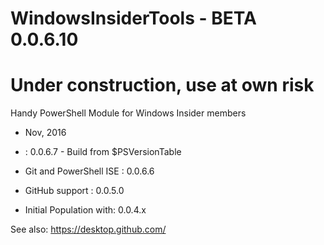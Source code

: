 # WindowsInsiderTools - BETA 0.0.6.10

# Under construction, use at own risk
Handy PowerShell Module for Windows Insider members

+ Nov, 2016

+ : 0.0.6.7 - Build from $PSVersionTable
+ Git and PowerShell ISE : 0.0.6.6
+ GitHub support         : 0.0.5.0
+ Initial Population with: 0.0.4.x

See also: https://desktop.github.com/
